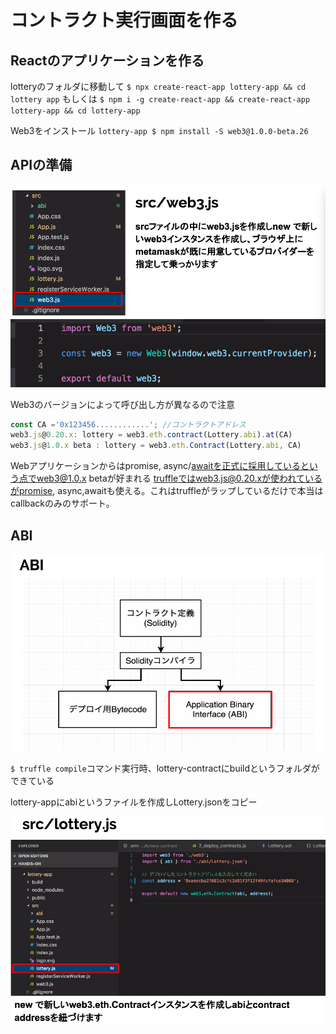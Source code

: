 # コントラクト実行画面を作る

## Reactのアプリケーションを作る
lotteryのフォルダに移動して
`$ npx create-react-app lottery-app && cd lottery app`
もしくは
`$ npm i -g create-react-app && create-react-app lottery-app && cd lottery-app`

Web3をインストール
`lottery-app $ npm install -S web3@1.0.0-beta.26`

## APIの準備
![API準備](https://github.com/cryptoage-jp/education/blob/master/images/API.png)

Web3のバージョンによって呼び出し方が異なるので注意
```javascript
const CA ='0x123456............'; //コントラクトアドレス
web3.js@0.20.x: lottery = web3.eth.contract(Lottery.abi).at(CA)
web3.js@1.0.x beta : lottery = web3.eth.Contract(Lottery.abi, CA)
```
Webアプリケーションからはpromise, async/awaitを正式に採用しているという点でweb3@1.0.x betaが好まれる
truffleではweb3.js@0.20.xが使われているがpromise, async,awaitも使える。これはtruffleがラップしているだけで本当はcallbackのみのサポート。

## ABI
![ABI準備](https://github.com/cryptoage-jp/education/blob/master/images/ABI.png)

`$ truffle compile`コマンド実行時、lottery-contractにbuildというフォルダができている

lottery-appにabiというファイルを作成しLottery.jsonをコピー


![src_lottery](https://github.com/cryptoage-jp/education/blob/master/images/src_lottery.png)
